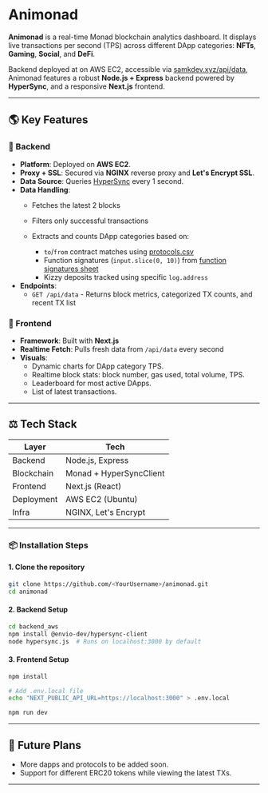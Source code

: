 # Animonad

**Animonad** is a real-time Monad blockchain analytics dashboard. It displays live transactions per second (TPS) across different DApp categories: **NFTs**, **Gaming**, **Social**, and **DeFi**.

Backend deployed at on AWS EC2, accessible via [samkdev.xyz/api/data](https://samkdev.xyz/api/data), Animonad features a robust **Node.js + Express** backend powered by **HyperSync**, and a responsive **Next.js** frontend.

---

## 🌎 Key Features

### 🚀 Backend

* **Platform**: Deployed on **AWS EC2**.
* **Proxy + SSL**: Secured via **NGINX** reverse proxy and **Let's Encrypt SSL**.
* **Data Source**: Queries [HyperSync](https://monad-testnet.hypersync.xyz) every 1 second.
* **Data Handling**:
  * Fetches the latest 2 blocks
  * Filters only successful transactions
  * Extracts and counts DApp categories based on:

    * `to`/`from` contract matches using [protocols.csv](https://github.com/monad-developers/protocols/blob/main/protocols.csv)
    * Function signatures (`input.slice(0, 10)`) from [function signatures sheet](https://docs.google.com/spreadsheets/d/11vji0UhVjwzCRdvb8TXzBo5jSl0X_i-p0xP5rRgjui4/edit#gid=45694431)
    * Kizzy deposits tracked using specific `log.address`
* **Endpoints**:
  * `GET /api/data` - Returns block metrics, categorized TX counts, and recent TX list

### 🔄 Frontend

* **Framework**: Built with **Next.js**
* **Realtime Fetch**: Pulls fresh data from `/api/data` every second
* **Visuals**:
  * Dynamic charts for DApp category TPS.
  * Realtime block stats: block number, gas used, total volume, TPS.
  * Leaderboard for most active DApps.
  * List of latest transactions.

---

## ⚖️ Tech Stack

| Layer      | Tech                    |
| ---------- | ----------------------- |
| Backend    | Node.js, Express        |
| Blockchain | Monad + HyperSyncClient |
| Frontend   | Next.js (React)         |
| Deployment | AWS EC2 (Ubuntu)        |
| Infra      | NGINX, Let's Encrypt    |

---

### 📦 Installation Steps

#### 1. Clone the repository

```bash
git clone https://github.com/<YourUsername>/animonad.git
cd animonad
```

#### 2. Backend Setup

```bash
cd backend_aws
npm install @envio-dev/hypersync-client
node hypersync.js  # Runs on localhost:3000 by default
```

#### 3. Frontend Setup

```bash
npm install

# Add .env.local file
echo "NEXT_PUBLIC_API_URL=https://localhost:3000" > .env.local

npm run dev
```

---

## 🚀 Future Plans

* More dapps and protocols to be added soon.
* Support for different ERC20 tokens while viewing the latest TXs.

---
